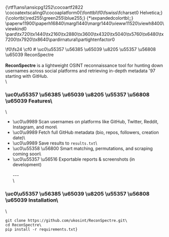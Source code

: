{\rtf1\ansi\ansicpg1252\cocoartf2822
\cocoatextscaling0\cocoaplatform0{\fonttbl\f0\fswiss\fcharset0 Helvetica;}
{\colortbl;\red255\green255\blue255;}
{\*\expandedcolortbl;;}
\paperw11900\paperh16840\margl1440\margr1440\vieww11520\viewh8400\viewkind0
\pard\tx720\tx1440\tx2160\tx2880\tx3600\tx4320\tx5040\tx5760\tx6480\tx7200\tx7920\tx8640\pardirnatural\partightenfactor0

\f0\fs24 \cf0 # \uc0\u55357 \u56385 \u65039 \u8205 \u55357 \u56808 \u65039  ReconSpectre\
\
**ReconSpectre** is a lightweight OSINT reconnaissance tool for hunting down usernames across social platforms and retrieving in-depth metadata \'97 starting with GitHub.\
\
### \uc0\u55357 \u56385 \u65039 \u8205 \u55357 \u56808 \u65039  Features\
\
- \uc0\u9989  Scan usernames on platforms like GitHub, Twitter, Reddit, Instagram, and more\
- \uc0\u9989  Fetch full GitHub metadata (bio, repos, followers, creation date)\
- \uc0\u9989  Save results to `results.txt`\
- \uc0\u55358 \u56800  Smart matching, permutations, and scraping coming soon\
- \uc0\u55357 \u56516  Exportable reports & screenshots (in development)\
\
---\
\
### \uc0\u55357 \u56385 \u65039 \u8205 \u55357 \u56808 \u65039  Installation\
\
```bash\
git clone https://github.com/ukosint/ReconSpectre.git\
cd ReconSpectre\
pip install -r requirements.txt}